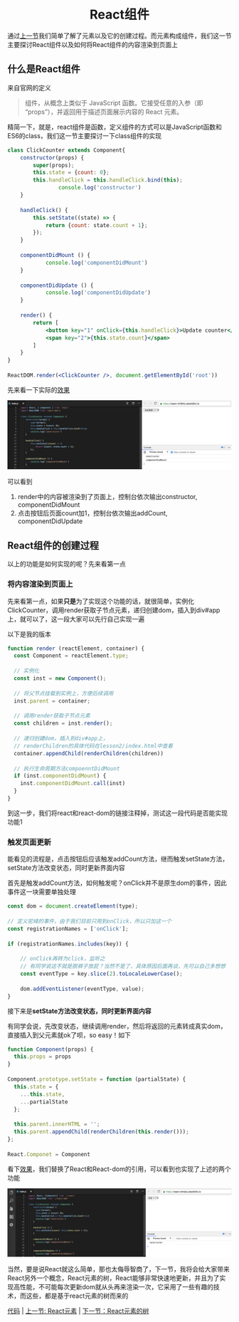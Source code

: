 <h1 align="center"> React组件 </h1>

通过[上一节](./React元素.md)我们简单了解了元素以及它的创建过程。而元素构成组件，我们这一节主要探讨React组件以及如何将React组件的内容渲染到页面上

## 什么是React组件

来自官网的定义

> 组件，从概念上类似于 JavaScript 函数。它接受任意的入参（即 “props”），并返回用于描述页面展示内容的 React 元素。

精简一下，就是，react组件是函数，定义组件的方式可以是JavaScript函数和ES6的class，我们这一节主要探讨一下class组件的实现

```jsx
class ClickCounter extends Component{
    constructor(props) {
        super(props);
        this.state = {count: 0};
        this.handleClick = this.handleClick.bind(this);
				console.log('constructor')
    }

    handleClick() {
        this.setState((state) => {
            return {count: state.count + 1};
        });
    }

    componentDidMount () {
    		console.log('componentDidMount')
    }
    
    componentDidUpdate () {
    		console.log('componentDidUpdate')
    }
    
    render() {
        return [
            <button key="1" onClick={this.handleClick}>Update counter</button>,
            <span key="2">{this.state.count}</span>
        ]
    }
}

ReactDOM.render(<ClickCounter />, document.getElementById('root'))
```

先来看一下实际的[效果](https://stackblitz.com/edit/react-ykafkp?embed=1&file=index.js)

![image-20190706123739753](./assets/react组件-1.png)

可以看到

1. render中的内容被渲染到了页面上，控制台依次输出constructor,  componentDidMount
3. 点击按钮后页面count加1，控制台依次输出addCount, componentDidUpdate

## React组件的创建过程

以上的功能是如何实现的呢？先来看第一点

### 将内容渲染到页面上

先来看第一点，如果**只是**为了实现这个功能的话，就很简单，实例化ClickCounter，调用render获取子节点元素，递归创建dom，插入到div#app上，就可以了，这一段大家可以先行自己实现一遍

以下是我的版本

```js
function render (reactElement, container) {
  const Component = reactElement.type;
  
  // 实例化
  const inst = new Component();
  
  // 将父节点挂载到实例上，方便后续调用
  inst.parent = container;
  
  // 调用render获取子节点元素
  const children = inst.render();
  
  // 递归创建dom，插入到div#app上， 
  // renderChildren的具体代码在lesson2/index.html中查看
  container.appendChild(renderChildren(children))
  
  // 执行生命周期方法compoenntDidMount
  if (inst.componentDidMount) {
    inst.componentDidMount.call(inst)
  }
}
```

到这一步，我们将react和react-dom的链接注释掉，测试这一段代码是否能实现功能1

### 触发页面更新

能看见的流程是，点击按钮后应该触发addCount方法，继而触发setState方法，setState方法改变状态，同时更新界面内容

首先是触发addCount方法，如何触发呢？onClick并不是原生dom的事件，因此事件这一块需要单独处理

```js
const dom = document.createElement(type);

// 定义驼峰的事件，由于我们目前只用到onClick，所以只加这一个
const registrationNames = ['onClick'];

if (registrationNames.includes(key)) {

    // onClick再转为click，监听之
    // 有同学说这不就是脱裤子放屁？当然不是了，具体原因后面再谈，先可以自己多想想
    const eventType = key.slice(2).toLocaleLowerCase();
    
    dom.addEventListener(eventType, value);
}
```

接下来是**setState方法改变状态，同时更新界面内容**

有同学会说，先改变状态，继续调用render，然后将返回的元素转成真实dom，直接插入到父元素就ok了呗，so easy！如下

```js
function Component(props) {
  this.props = props
}

Component.prototype.setState = function (partialState) {
  this.state = {
    ...this.state,
    ...partialState
  };
  
  this.parent.innerHTML = '';
  this.parent.appendChild(renderChildren(this.render()));
};

React.Componet = Component
```

看下[效果](https://stackblitz.com/edit/react-xmnjbu?embed=1&file=index.js)，我们替换了React和React-dom的引用，可以看到也实现了上述的两个功能

![image-20190706140613603](./assets/react组件-2.png)



当然，要是说React就这么简单，那也太侮辱智商了，下一节，我将会给大家带来React另外一个概念，React元素的树，React能够非常快速地更新，并且为了实现高性能，不可能每次更新dom就从头再来渲染一次，它采用了一些有趣的技术，而这些，都是基于react元素的树而来的


[代码](index.html) | [上一节: React元素](./React元素.md) | [下一节：React元素的树](./React元素的树.md) 

